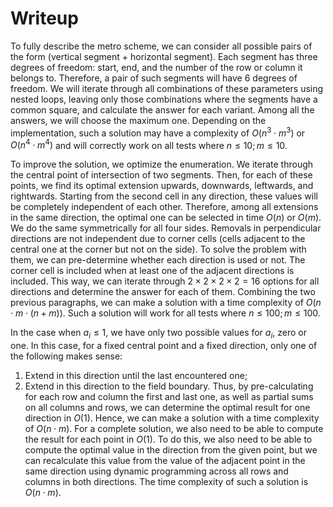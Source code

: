 # Writeup

To fully describe the metro scheme, we can consider all possible pairs of the form (vertical segment + horizontal segment). Each segment has three degrees of freedom: start, end, and the number of the row or column it belongs to. Therefore, a pair of such segments will have 6 degrees of freedom. We will iterate through all combinations of these parameters using nested loops, leaving only those combinations where the segments have a common square, and calculate the answer for each variant. Among all the answers, we will choose the maximum one. Depending on the implementation, such a solution may have a complexity of $O(n^3 \cdot m^3)$ or $O(n^4 \cdot m^4)$ and will correctly work on all tests where $n \leq 10; m \leq 10$.

To improve the solution, we optimize the enumeration. We iterate through the central point of intersection of two segments. Then, for each of these points, we find its optimal extension upwards, downwards, leftwards, and rightwards. Starting from the second cell in any direction, these values will be completely independent of each other. Therefore, among all extensions in the same direction, the optimal one can be selected in time $O(n)$ or $O(m)$. We do the same symmetrically for all four sides. Removals in perpendicular directions are not independent due to corner cells (cells adjacent to the central one at the corner but not on the side). To solve the problem with them, we can pre-determine whether each direction is used or not. The corner cell is included when at least one of the adjacent directions is included. This way, we can iterate through $2×2×2×2 = 16$ options for all directions and determine the answer for each of them. Combining the two previous paragraphs, we can make a solution with a time complexity of $O(n \cdot m \cdot (n + m))$. Such a solution will work for all tests where $n \leq 100; m \leq 100$.

In the case when $a_i \leq 1$, we have only two possible values for $a_i$, zero or one. In this case, for a fixed central point and a fixed direction, only one of the following makes sense:
1. Extend in this direction until the last encountered one;
2. Extend in this direction to the field boundary.
Thus, by pre-calculating for each row and column the first and last one, as well as partial sums on all columns and rows, we can determine the optimal result for one direction in $O(1)$. Hence, we can make a solution with a time complexity of $O(n \cdot m)$. For a complete solution, we also need to be able to compute the result for each point in $O(1)$. To do this, we also need to be able to compute the optimal value in the direction from the given point, but we can recalculate this value from the value of the adjacent point in the same direction using dynamic programming across all rows and columns in both directions. The time complexity of such a solution is $O(n \cdot m)$.
